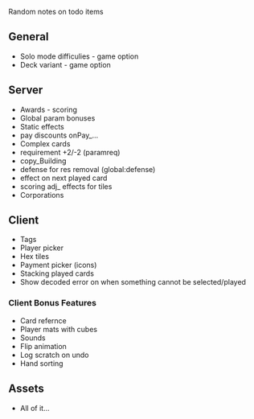 Random notes on todo items

## General

* Solo mode difficulies - game option
* Deck variant - game option

## Server

* Awards - scoring
* Global param bonuses
* Static effects
 * pay discounts onPay_...
* Complex cards
 * requirement +2/-2 (paramreq)
 * copy_Building
 * defense for res removal (global:defense)
 * effect on next played card
 * scoring adj_ effects for tiles
* Corporations

## Client

* Tags
* Player picker
* Hex tiles
* Payment picker (icons)
* Stacking played cards
* Show decoded error on when something cannot be selected/played

### Client Bonus Features

* Card refernce
* Player mats with cubes
* Sounds
* Flip animation
* Log scratch on undo
* Hand sorting

## Assets

* All of it...